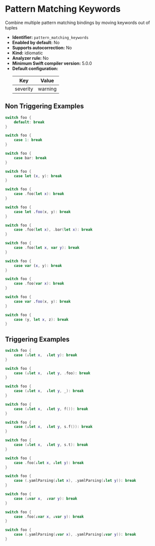 # Pattern Matching Keywords

Combine multiple pattern matching bindings by moving keywords out of tuples

* **Identifier:** `pattern_matching_keywords`
* **Enabled by default:** No
* **Supports autocorrection:** No
* **Kind:** idiomatic
* **Analyzer rule:** No
* **Minimum Swift compiler version:** 5.0.0
* **Default configuration:**
  <table>
  <thead>
  <tr><th>Key</th><th>Value</th></tr>
  </thead>
  <tbody>
  <tr>
  <td>
  severity
  </td>
  <td>
  warning
  </td>
  </tr>
  </tbody>
  </table>

## Non Triggering Examples

```swift
switch foo {
    default: break
}
```

```swift
switch foo {
    case 1: break
}
```

```swift
switch foo {
    case bar: break
}
```

```swift
switch foo {
    case let (x, y): break
}
```

```swift
switch foo {
    case .foo(let x): break
}
```

```swift
switch foo {
    case let .foo(x, y): break
}
```

```swift
switch foo {
    case .foo(let x), .bar(let x): break
}
```

```swift
switch foo {
    case .foo(let x, var y): break
}
```

```swift
switch foo {
    case var (x, y): break
}
```

```swift
switch foo {
    case .foo(var x): break
}
```

```swift
switch foo {
    case var .foo(x, y): break
}
```

```swift
switch foo {
    case (y, let x, z): break
}
```

## Triggering Examples

```swift
switch foo {
    case (↓let x,  ↓let y): break
}
```

```swift
switch foo {
    case (↓let x,  ↓let y, .foo): break
}
```

```swift
switch foo {
    case (↓let x,  ↓let y, _): break
}
```

```swift
switch foo {
    case (↓let x,  ↓let y, f()): break
}
```

```swift
switch foo {
    case (↓let x,  ↓let y, s.f()): break
}
```

```swift
switch foo {
    case (↓let x,  ↓let y, s.t): break
}
```

```swift
switch foo {
    case .foo(↓let x, ↓let y): break
}
```

```swift
switch foo {
    case (.yamlParsing(↓let x), .yamlParsing(↓let y)): break
}
```

```swift
switch foo {
    case (↓var x,  ↓var y): break
}
```

```swift
switch foo {
    case .foo(↓var x, ↓var y): break
}
```

```swift
switch foo {
    case (.yamlParsing(↓var x), .yamlParsing(↓var y)): break
}
```
